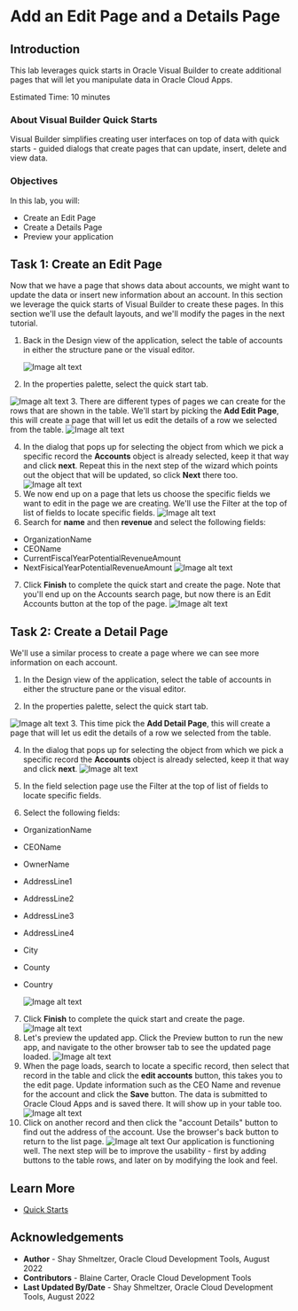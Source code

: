 # Add an Edit Page and a Details Page

## Introduction

This lab leverages quick starts in Oracle Visual Builder to create additional pages that will let you manipulate data in Oracle Cloud Apps.

Estimated Time: 10 minutes

### About Visual Builder Quick Starts
Visual Builder simplifies creating user interfaces on top of data with quick starts - guided dialogs that create pages that can update, insert, delete and view data.

### Objectives


In this lab, you will:
* Create an Edit Page
* Create a Details Page
* Preview your application


## Task 1: Create an Edit Page

Now that we have a page that shows data about accounts, we might want to update the data or insert new information about an account. In this section we leverage the quick starts of Visual Builder to create these pages. In this section we'll use the default layouts, and we'll modify the pages in the next tutorial.

1. Back in the Design view of the application, select the table of accounts in either the structure pane or the visual editor.

	![Image alt text](images/Design.png)


2. In the properties palette, select the quick start tab.

  ![Image alt text](images/tableselected.png)
3. There are different types of pages we can create for the rows that are shown in the table. We'll start by picking the **Add Edit Page**, this will create a page that will let us edit the details of a row we selected from the table.
	  ![Image alt text](images/addEdit.png)


4. In the dialog that pops up for selecting the object from which we pick a specific record the **Accounts** object is already selected, keep it that way and click **next**. Repeat this in the next step of the wizard which points out the object that will be updated, so click **Next** there too.
	  ![Image alt text](images/endpoints1.png)
5. We now end up on a page that lets us choose the specific fields we want to edit in the page we are creating. We'll use the Filter at the top of list of fields to locate specific fields.
	  ![Image alt text](images/endpoints2.png)
6. Search for **name** and then **revenue** and select the following fields:
* OrganizationName
* CEOName
* CurrentFiscalYearPotentialRevenueAmount
* NextFisicalYearPotentialRevenueAmount
	  ![Image alt text](images/fields.png)
7. Click **Finish** to complete the quick start and create the page. Note that you'll end up on the Accounts search page, but now there is an Edit Accounts button at the top of the page.
	  ![Image alt text](images/editButton.png)

## Task 2: Create a Detail Page

We'll use a similar process to create a page where we can see more information on each account.

1. In the Design view of the application, select the table of accounts in either the structure pane or the visual editor.

2. In the properties palette, select the quick start tab.

  ![Image alt text](images/Design2.png)
3. This time pick the **Add Detail Page**, this will create a page that will let us edit the details of a row we selected from the table.

4. In the dialog that pops up for selecting the object from which we pick a specific record the **Accounts** object is already selected, keep it that way and click **next**.
  ![Image alt text](images/endpoints3.png)

5. In the field selection page use the Filter at the top of list of fields to locate specific fields.

6. Select the following fields:
* OrganizationName
* CEOName
* OwnerName
* AddressLine1
* AddressLine2
* AddressLine3
* AddressLine4
* City
* County
* Country

  ![Image alt text](images/fields2.png)
7. Click **Finish** to complete the quick start and create the page.
  ![Image alt text](images/results.png)
8. Let's preview the updated app. Click the Preview button to run the new app, and navigate to the other browser tab to see the updated page loaded.
  ![Image alt text](images/home.png)
9. When the page loads, search to locate a specific record, then select that record in the table and click the **edit accounts** button, this takes you to the edit page. Update information such as the CEO Name and revenue for the account and click the **Save** button. The data is submitted to Oracle Cloud Apps and is saved there. It will show up in your table too.
  ![Image alt text](images/edit.png)
10. Click on another record and then click the "account Details" button to find out the address of the account. Use the browser's back button to return to the list page.
  ![Image alt text](images/details.png)
Our application is functioning well. The next step will be to improve the usability - first by adding buttons to the table rows, and later on by modifying the look and feel.

## Learn More


* [Quick Starts](https://docs.oracle.com/en/cloud/paas/visual-builder/visualbuilder-building-appui/work-pages-and-flows1.html#GUID-DD40C71D-A8AE-43E2-A2F4-798AF3D49983)


## Acknowledgements
* **Author** - Shay Shmeltzer, Oracle Cloud Development Tools, August 2022
* **Contributors** -  Blaine Carter, Oracle Cloud Development Tools
* **Last Updated By/Date** - Shay Shmeltzer, Oracle Cloud Development Tools, August 2022

